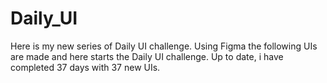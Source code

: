 # Daily_UI
Here is my new series of Daily UI challenge. Using Figma the following UIs are made and here starts the Daily UI challenge. Up to date, i have completed 37 days with 37 new UIs.
